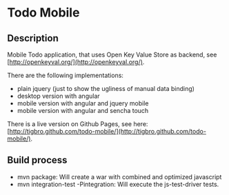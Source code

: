Todo Mobile
===============

Description
-----------

Mobile Todo application, that uses Open Key Value Store as backend, see [http://openkeyval.org/](http://openkeyval.org/).

There are the following implementations:
- plain jquery (just to show the ugliness of manual data binding)
- desktop version with angular
- mobile version with angular and jquery mobile
- mobile version with angular and sencha touch

There is a live version on Github Pages, see here:
[http://tigbro.github.com/todo-mobile/](http://tigbro.github.com/todo-mobile/).


Build process
-------------
- mvn package: Will create a war with combined and optimized javascript
- mvn integration-test -Pintegration: Will execute the js-test-driver tests.